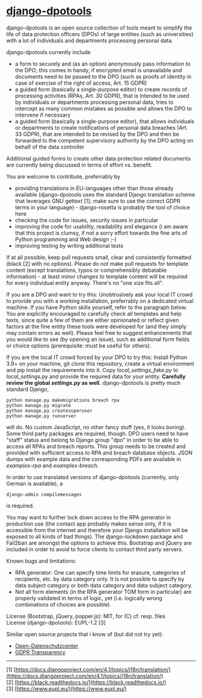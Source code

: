 # [django-dpotools](https://github.com/dbf/django-dpotools)
django-dpotools is an open source collection of tools meant to simplify
the life of data protection officers (DPOs) of large entities (such as
universities) with a lot of individuals and departments processing
personal data.

django-dpotools currently include
- a form to securely and (as an option) anonymously pass information to
  the DPO; this comes in handy, if encrypted email is unavailable and
  documents need to be passed to the DPO (such as proofs of identity in
  case of exercise of the right of access, Art. 15 GDPR)
- a guided form (basically a single-purpose editor) to create records of
  processing activities (RPAs, Art. 30 GDPR), that is intended to be
  used by individuals or departments processing personal data, tries to
  intercept as many common mistakes as possible and allows the DPO to
  intervene if necessary
- a guided form (basically a single-purpose editor), that allows
  individuals or departments to create notifications of personal data
  breaches (Art. 33 GDPR), that are intended to be revised by the DPO
  and then be forwarded to the competent supervisory authority by the
  DPO acting on behalf of the data controller

Additional guided forms to create other data protection related
documents are currently being discussed in terms of effort vs. benefit.

You are welcome to contribute, preferrably by
- providing translations in EU-languages other than those already
  available (django-dpotools uses the standard Django translation scheme
  that leverages GNU gettext [1]; make sure to use the correct GDPR
  terms in your language) - django-rosetta is probably the tool of
  choice here
- checking the code for issues, security issues in particular
- improving the code for usability, readability and elegance (i am aware
  that this project is clumsy, if not a sorry effort towards the fine
  arts of Python programming and Web design ;-)
- improving testing by writing additional tests

If at all possible, keep pull requests small, clear and consistently
formatted (black [2] with no options). Please do not make pull requests
for template content (except translations, typos or comprehensibly
debatable information) - at least minor changes to template content will
be required for every individual entity anyway. There's no "one size
fits all".

If you are a DPO and want to try this: Unobtrusively ask your local IT
crowd to provide you with a working installation, preferrably on a
dedicated virtual machine.  If you have Python skills yourself, refer to
the paragraph below. You are explicitly encouraged to carefully check
all templates and help texts, since quite a few of them are either
opinionated or reflect given factors at the fine entity these tools were
developed for (and they simply may contain errors as well).  Please feel
free to suggest enhancements that you would like to see (by opening an
issue), such as additional form fields or choice options (prerequisite:
must be useful for others).

If you are the local IT crowd forced by your DPO to try this: Install
Python 3.9+ on your machine, git clone this repository, create a virtual
environment and pip install the requirements into it. Copy
*local_settings_fake.py* to *local_settings.py* and provide the required
data for your entity. __Carefully review the global *settings.py* as
well.__ django-dpotools is pretty much standard Django,

```
python manage.py makemigrations breach rpa
python manage.py migrate
python manage.py createsuperuser
python manage.py runserver
```

will do. No custom JavaScript, no other fancy stuff (yes, it looks
boring). Some third party packages are required, though. DPO users need
to have "staff" status and belong to Django group "dpo" in order to be
able to access all RPAs and breach reports. This group needs to be
created and provided with sufficient access to RPA and breach database
objects. JSON dumps with example data and the corresponding PDFs are
available in *examples-rpa* and *examples-breach*.

In order to use translated versions of django-dpotools (currently, only
German is available), a

```
django-admin compilemessages
```

is required.

You may want to further lock down access to the RPA generator in
production use (the contact app probably makes sense only, if it is
accessible from the internet and therefore your Django installation will
be exposed to all kinds of bad things). The django-lockdown package and
Fail2ban are amongst the options to achieve this. Bootstrap and jQuery
are included in order to avoid to force clients to contact third party
servers.

Known bugs and limitations:
- RPA generator: One can specify time limits for erasure, categories of
  recipients, etc. by data category only. It is not possible to specify
  by data subject category or both data category and data subject
  category.
- Not all form elements (in the RPA generator TOM form in particular)
  are properly validated in terms of logic, yet (i.e. logically wrong
  combinations of choices are possible).

License (Bootstrap, jQuery, popper.js): MIT, for (C) cf. resp. files  
License (django-dpotools): EUPL-1.2 [3]

Similar open source projects that i know of (but did not try yet):
- [Open-Datenschutzcenter](https://github.com/H2-invent/open-datenschutzcenter)
- [GDPR Transparency](https://github.com/BjoernKW/gdpr-transparency)

---

[1] [https://docs.djangoproject.com/en/4.1/topics/i18n/translation/](https://docs.djangoproject.com/en/4.1/topics/i18n/translation/)  
[2] [https://black.readthedocs.io/](https://black.readthedocs.io/)  
[3] [https://www.eupl.eu/](https://www.eupl.eu/)  
